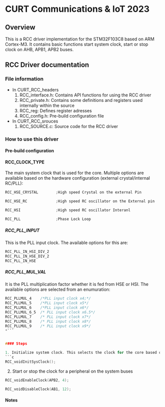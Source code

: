 # CURT Communications & IoT 2023 

## Overview

This is a RCC driver implementation for the STM32F103C8 based on ARM Cortex-M3. It contains basic functions start system clock, start or stop clock on AHB, APB1, APB2 buses.
## RCC Driver documentation

### File information
- In CURT_RCC_headers
	1. RCC_interface.h: Contains API functions for using the RCC driver
	2. RCC_private.h: Contains some definitions and registers used internally within the source
	3. RCC_reg: Defines register adresses
	4. RCC_config.h: Pre-build configuration file
- In CURT_RCC_srouces
	1. RCC_SOURCE.c: Source code for the RCC driver

### How to use this driver

#### Pre-build configuration

#### RCC_CLOCK_TYPE

The main system clock that is used for the core. Multiple options are available based on the hardware configuration (external crystal/internal RC/PLL):
```c
RCC_HSE_CRYSTAL        ;High speed Crystal on the external Pin

RCC_HSE_RC             ;High speed RC oscillator on the External pin

RCC_HSI                ;High speed RC oscillator Interanl

RCC_PLL                ;Phase Lock Loop

```

##### RCC_PLL_INPUT 
This is the PLL input clock. The available options for this are:
```c
RCC_PLL_IN_HSI_DIV_2
RCC_PLL_IN_HSE_DIV_2
RCC_PLL_IN_HSE
```

##### RCC_PLL_MUL_VAL
It is the PLL multiplication factor whether it is fed from HSE or HSI. The available options are selected from an enumuration:
```c
RCC_PLLMUL_4    /*PLL input clock x4;*/
RCC_PLLMUL_5    /*PLL input clock x5*/
RCC_PLLMUL_6    /*PLL input clock x6*/
RCC_PLLMUL_6_5  /* PLL input clock x6.5*/
RCC_PLLMUL_7    /* PLL input clock x7*/
RCC_PLLMUL_8    /* PLL input clock x8*/
RCC_PLLMUL_9    /* PLL input clock x9*/
*```


#### Steps

1. Initialize system clock. This selects the clock for the core based on the selected clock from the pre-build configuration file in RCC_config.h. 
```c
RCC_voidInitSysClock();
```
2. Start or stop the clock for a peripheral on the system buses
```c
RCC_voidEnableClock(APB2, 4);

RCC_voidDisableClock(AB1, 12);
```
#### Notes